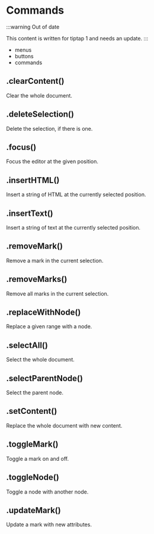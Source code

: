 # Commands

:::warning Out of date

This content is written for tiptap 1 and needs an update.
:::

- menus
- buttons
- commands

## .clearContent()

Clear the whole document.

## .deleteSelection()

Delete the selection, if there is one.

## .focus()

Focus the editor at the given position.

## .insertHTML()

Insert a string of HTML at the currently selected position.

## .insertText()

Insert a string of text at the currently selected position.

## .removeMark()

Remove a mark in the current selection.

## .removeMarks()

Remove all marks in the current selection.

## .replaceWithNode()

Replace a given range with a node.

## .selectAll()

Select the whole document.

## .selectParentNode()

Select the parent node.

## .setContent()

Replace the whole document with new content.

## .toggleMark()

Toggle a mark on and off.

## .toggleNode()

Toggle a node with another node.

## .updateMark()

Update a mark with new attributes.

